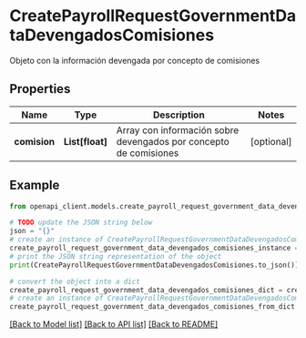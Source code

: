 # CreatePayrollRequestGovernmentDataDevengadosComisiones

Objeto con la información devengada por concepto de comisiones

## Properties

Name | Type | Description | Notes
------------ | ------------- | ------------- | -------------
**comision** | **List[float]** | Array con información sobre devengados por concepto de comisiones | [optional] 

## Example

```python
from openapi_client.models.create_payroll_request_government_data_devengados_comisiones import CreatePayrollRequestGovernmentDataDevengadosComisiones

# TODO update the JSON string below
json = "{}"
# create an instance of CreatePayrollRequestGovernmentDataDevengadosComisiones from a JSON string
create_payroll_request_government_data_devengados_comisiones_instance = CreatePayrollRequestGovernmentDataDevengadosComisiones.from_json(json)
# print the JSON string representation of the object
print(CreatePayrollRequestGovernmentDataDevengadosComisiones.to_json())

# convert the object into a dict
create_payroll_request_government_data_devengados_comisiones_dict = create_payroll_request_government_data_devengados_comisiones_instance.to_dict()
# create an instance of CreatePayrollRequestGovernmentDataDevengadosComisiones from a dict
create_payroll_request_government_data_devengados_comisiones_from_dict = CreatePayrollRequestGovernmentDataDevengadosComisiones.from_dict(create_payroll_request_government_data_devengados_comisiones_dict)
```
[[Back to Model list]](../README.md#documentation-for-models) [[Back to API list]](../README.md#documentation-for-api-endpoints) [[Back to README]](../README.md)


